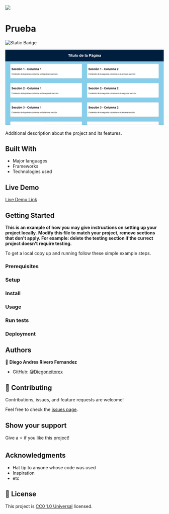 ![](https://img.shields.io/badge/Uneweb-blue)

# Prueba

![Static Badge](https://img.shields.io/badge/visual%20studio%20code-007ACC?style=for-the-badge&logo=visualstudiocode&logoColor=007ACC&logoSize=auto&labelColor=white)

![screenshot](./Captura.PNG)

Additional description about the project and its features.

## Built With

- Major languages
- Frameworks
- Technologies used

## Live Demo

[Live Demo Link](http://127.0.0.1:5500/index.html)

## Getting Started

**This is an example of how you may give instructions on setting up your project locally.**
**Modify this file to match your project, remove sections that don't apply. For example: delete the testing section if the currect project doesn't require testing.**

To get a local copy up and running follow these simple example steps.

### Prerequisites

### Setup

### Install

### Usage

### Run tests

### Deployment

## Authors

👤 **Diego Andres Rivero Fernandez**

- GitHub: [@Diegoneitorex](https://github.com/Diegoneitrex)

## 🤝 Contributing

Contributions, issues, and feature requests are welcome!

Feel free to check the [issues page](https://github.com/Diegoneitorex/Prueba/issues).

## Show your support

Give a ⭐️ if you like this project!

## Acknowledgments

- Hat tip to anyone whose code was used
- Inspiration
- etc

## 📝 License

This project is [CC0 1.0 Universal](LICENSE) licensed.
